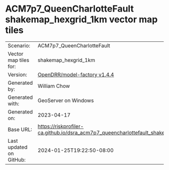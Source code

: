 # ACM7p7_QueenCharlotteFault shakemap_hexgrid_1km vector map tiles

|    			|			|
| --------------------- | --------------------- |
| Scenario:		| ACM7p7_QueenCharlotteFault		|
| Vector map tiles for:	| shakemap_hexgrid_1km		|
| Version:		| [OpenDRR/model-factory v1.4.4](https://github.com/OpenDRR/model-factory/releases/tag/v1.4.4)	|
| Generated by:		| William Chow	|
| Generated with:	| GeoServer on Windows	|
| Generated on:		| 2023-04-17	|
| Base URL:		| <https://riskprofiler-ca.github.io/dsra_acm7p7_queencharlottefault_shakemap_hexgrid_1km/> |
| Last updated on GitHub: | 2024-01-25T19:22:50-08:00 |
